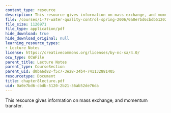 ```yaml
---
content_type: resource
description: This resource gives information on mass exchange, and momentum transfer.
file: /courses/1-77-water-quality-control-spring-2006/0a0e7bd6cbdb51202b2156ab52de76da_chapter8lecture.pdf
file_size: 1126971
file_type: application/pdf
hide_download: true
hide_download_original: null
learning_resource_types:
- Lecture Notes
license: https://creativecommons.org/licenses/by-nc-sa/4.0/
ocw_type: OCWFile
parent_title: Lecture Notes
parent_type: CourseSection
parent_uid: d0ba6d82-f5c7-3e28-34b4-741132881405
resourcetype: Document
title: chapter8lecture.pdf
uid: 0a0e7bd6-cbdb-5120-2b21-56ab52de76da
---
```

This resource gives information on mass exchange, and momentum transfer.